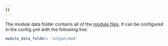 ```yaml
---
{}
---
```

   
The module data folder contains all of the [module files](../../../Configurations/Modules/Concepts/Module%20file.md). It can be configured in the config.yml with the following line:   
   
``` yaml
module_data_folder: 'output/mod'
```
